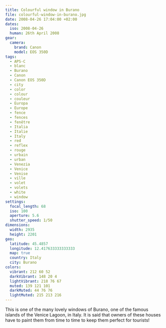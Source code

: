 ```yaml
---
title: Colourful window in Burano
file: colourful-window-in-burano.jpg
date: 2008-04-26 17:04:00 +02:00
dates:
  iso: 2008-04-26
  human: 26th April 2008
gear:
  camera:
    brand: Canon
    model: EOS 350D
tags:
  - APS-C
  - blanc
  - Burano
  - Canon
  - Canon EOS 350D
  - city
  - color
  - colour
  - couleur
  - Europa
  - Europe
  - fence
  - fences
  - fenêtre
  - Italia
  - Italie
  - Italy
  - red
  - reflex
  - rouge
  - urbain
  - urban
  - Venezia
  - Venice
  - Venise
  - ville
  - volet
  - volets
  - white
  - window
settings:
  focal_length: 68
  iso: 100
  aperture: 5.6
  shutter_speed: 1/50
dimensions:
  width: 2935
  height: 2201
geo:
  latitude: 45.4857
  longitude: 12.417633333333333
  map: true
  country: Italy
  city: Burano
colors:
  vibrant: 212 60 52
  darkVibrant: 148 20 4
  lightVibrant: 218 76 67
  muted: 139 121 101
  darkMuted: 44 76 76
  lightMuted: 215 213 216
---
```


This is one of the many lovely windows of Burano, one of the famous islands of the Venice Lagoon, in Italy. It is said that owners of these houses have to paint them from time to time to keep them perfect for tourists!
